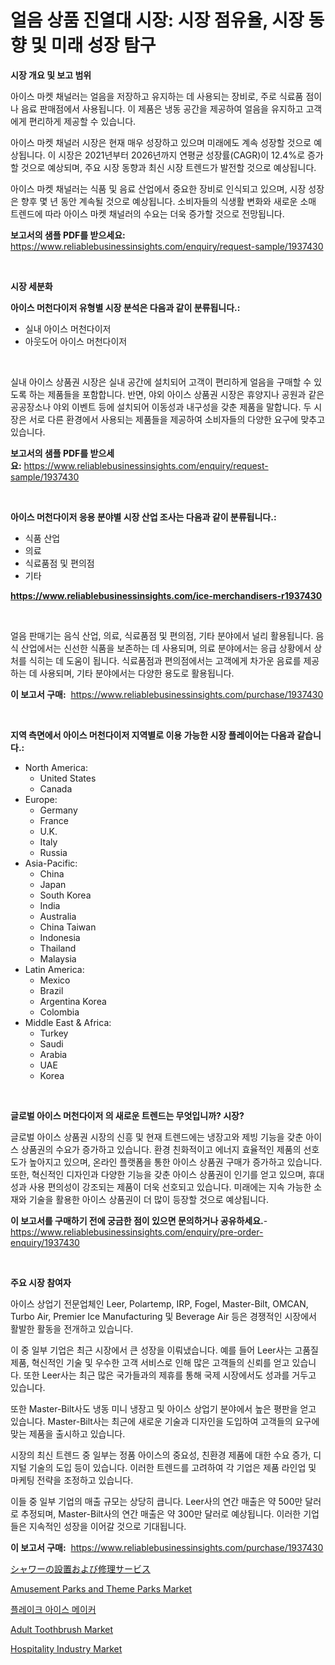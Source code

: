 <p><h1>얼음 상품 진열대 시장: 시장 점유율, 시장 동향 및 미래 성장 탐구</h1></p><p><strong>시장 개요 및 보고 범위</strong></p>
<p><p>아이스 마켓 채널러는 얼음을 저장하고 유지하는 데 사용되는 장비로, 주로 식료품 점이나 음료 판매점에서 사용됩니다. 이 제품은 냉동 공간을 제공하여 얼음을 유지하고 고객에게 편리하게 제공할 수 있습니다. </p><p>아이스 마켓 채널러 시장은 현재 매우 성장하고 있으며 미래에도 계속 성장할 것으로 예상됩니다. 이 시장은 2021년부터 2026년까지 연평균 성장률(CAGR)이 12.4%로 증가할 것으로 예상되며, 주요 시장 동향과 최신 시장 트렌드가 발전할 것으로 예상됩니다. </p><p>아이스 마켓 채널러는 식품 및 음료 산업에서 중요한 장비로 인식되고 있으며, 시장 성장은 향후 몇 년 동안 계속될 것으로 예상됩니다. 소비자들의 식생활 변화와 새로운 소매 트렌드에 따라 아이스 마켓 채널러의 수요는 더욱 증가할 것으로 전망됩니다.</p></p>
<p><strong>보고서의 샘플 PDF를 받으세요:</strong> <a href="https://www.reliablebusinessinsights.com/enquiry/request-sample/1937430">https://www.reliablebusinessinsights.com/enquiry/request-sample/1937430</a></p>
<p>&nbsp;</p>
<p><strong>시장 세분화</strong></p>
<p><strong>아이스 머천다이저 유형별 시장 분석은 다음과 같이 분류됩니다.:</strong></p>
<p><ul><li>실내 아이스 머천다이저</li><li>아웃도어 아이스 머천다이저</li></ul></p>
<p>&nbsp;</p>
<p><p>실내 아이스 상품권 시장은 실내 공간에 설치되어 고객이 편리하게 얼음을 구매할 수 있도록 하는 제품들을 포함합니다. 반면, 야외 아이스 상품권 시장은 휴양지나 공원과 같은 공공장소나 야외 이벤트 등에 설치되어 이동성과 내구성을 갖춘 제품을 말합니다. 두 시장은 서로 다른 환경에서 사용되는 제품들을 제공하여 소비자들의 다양한 요구에 맞추고 있습니다.</p></p>
<p><strong>보고서의 샘플 PDF를 받으세요:</strong>&nbsp;<a href="https://www.reliablebusinessinsights.com/enquiry/request-sample/1937430">https://www.reliablebusinessinsights.com/enquiry/request-sample/1937430</a></p>
<p>&nbsp;</p>
<p><strong> 아이스 머천다이저 응용 분야별 시장 산업 조사는 다음과 같이 분류됩니다.:</strong></p>
<p><ul><li>식품 산업</li><li>의료</li><li>식료품점 및 편의점</li><li>기타</li></ul></p>
<p><strong><a href="https://www.reliablebusinessinsights.com/ice-merchandisers-r1937430">https://www.reliablebusinessinsights.com/ice-merchandisers-r1937430</a></strong></p>
<p>&nbsp;</p>
<p><p>얼음 판매기는 음식 산업, 의료, 식료품점 및 편의점, 기타 분야에서 널리 활용됩니다. 음식 산업에서는 신선한 식품을 보존하는 데 사용되며, 의료 분야에서는 응급 상황에서 상처를 식히는 데 도움이 됩니다. 식료품점과 편의점에서는 고객에게 차가운 음료를 제공하는 데 사용되며, 기타 분야에서는 다양한 용도로 활용됩니다.</p></p>
<p><strong>이 보고서 구매:</strong>&nbsp; <a href="https://www.reliablebusinessinsights.com/purchase/1937430">https://www.reliablebusinessinsights.com/purchase/1937430</a></p>
<p>&nbsp;</p>
<p><strong>지역 측면에서 아이스 머천다이저 지역별로 이용 가능한 시장 플레이어는 다음과 같습니다.:</strong></p>
<p><ul>
    <li>
        North America:
        <ul>
            <li>United States</li>
            <li>Canada</li>
        </ul>
    </li>
    <li>
        Europe:
        <ul>
            <li>Germany</li>
            <li>France</li>
            <li>U.K.</li>
            <li>Italy</li>
            <li>Russia</li>
        </ul>
    </li>
    <li>
        Asia-Pacific:
        <ul>
            <li>China</li>
            <li>Japan</li>
            <li>South Korea</li>
            <li>India</li>
            <li>Australia</li>
            <li>China Taiwan</li>
            <li>Indonesia</li>
            <li>Thailand</li>
            <li>Malaysia</li>
        </ul>
    </li>
    <li>
        Latin America:
        <ul>
            <li>Mexico</li>
            <li>Brazil</li>
            <li>Argentina Korea</li>
            <li>Colombia</li>
        </ul>
    </li>
    <li>
        Middle East & Africa:
        <ul>
            <li>Turkey</li>
            <li>Saudi</li>
            <li>Arabia</li>
            <li>UAE</li>
            <li>Korea</li>
        </ul>
    </li>
    </ul></p>
<p>&nbsp;</p>
<p><strong>글로벌 아이스 머천다이저 의 새로운 트렌드는 무엇입니까? 시장?</strong></p>
<p><p>글로벌 아이스 상품권 시장의 신흥 및 현재 트렌드에는 냉장고와 제빙 기능을 갖춘 아이스 상품권의 수요가 증가하고 있습니다. 환경 친화적이고 에너지 효율적인 제품의 선호도가 높아지고 있으며, 온라인 플랫폼을 통한 아이스 상품권 구매가 증가하고 있습니다. 또한, 혁신적인 디자인과 다양한 기능을 갖춘 아이스 상품권이 인기를 얻고 있으며, 휴대성과 사용 편의성이 강조되는 제품이 더욱 선호되고 있습니다. 미래에는 지속 가능한 소재와 기술을 활용한 아이스 상품권이 더 많이 등장할 것으로 예상됩니다.</p></p>
<p><strong>이 보고서를 구매하기 전에 궁금한 점이 있으면 문의하거나 공유하세요.</strong>- <a href="https://www.reliablebusinessinsights.com/enquiry/pre-order-enquiry/1937430">https://www.reliablebusinessinsights.com/enquiry/pre-order-enquiry/1937430</a></p>
<p>&nbsp;</p>
<p><strong>주요 시장 참여자</strong></p>
<p><p>아이스 상업기 전문업체인 Leer, Polartemp, IRP, Fogel, Master-Bilt, OMCAN, Turbo Air, Premier Ice Manufacturing 및 Beverage Air 등은 경쟁적인 시장에서 활발한 활동을 전개하고 있습니다. </p><p>이 중 일부 기업은 최근 시장에서 큰 성장을 이뤄냈습니다. 예를 들어 Leer사는 고품질 제품, 혁신적인 기술 및 우수한 고객 서비스로 인해 많은 고객들의 신뢰를 얻고 있습니다. 또한 Leer사는 최근 많은 국가들과의 제휴를 통해 국제 시장에서도 성과를 거두고 있습니다.</p><p>또한 Master-Bilt사도 냉동 미니 냉장고 및 아이스 상업기 분야에서 높은 평판을 얻고 있습니다. Master-Bilt사는 최근에 새로운 기술과 디자인을 도입하여 고객들의 요구에 맞는 제품을 출시하고 있습니다.</p><p>시장의 최신 트렌드 중 일부는 정품 아이스의 중요성, 친환경 제품에 대한 수요 증가, 디지털 기술의 도입 등이 있습니다. 이러한 트렌드를 고려하여 각 기업은 제품 라인업 및 마케팅 전략을 조정하고 있습니다.</p><p>이들 중 일부 기업의 매출 규모는 상당히 큽니다. Leer사의 연간 매출은 약 500만 달러로 추정되며, Master-Bilt사의 연간 매출은 약 300만 달러로 예상됩니다. 이러한 기업들은 지속적인 성장을 이어갈 것으로 기대됩니다.</p></p>
<p><strong>이 보고서 구매:</strong>&nbsp;&nbsp;<a href="https://www.reliablebusinessinsights.com/purchase/1937430">https://www.reliablebusinessinsights.com/purchase/1937430</a></p>
<p><p><a href="https://github.com/RandallRunte2023/Market-Research-Report-List-1/blob/main/288387180204.md">シャワーの設置および修理サービス</a></p><p><a href="https://github.com/luckyshygirl/Market-Research-Report-List-4/blob/main/amusement-parks-and-theme-parks-market.md">Amusement Parks and Theme Parks Market</a></p><p><a href="https://github.com/rcabello548/Market-Research-Report-List-1/blob/main/927721874839.md">플레이크 아이스 메이커</a></p><p><a href="https://issuu.com/reportprime-2/docs/adult-toothbrush-market-size-2030.pptx">Adult Toothbrush Market</a></p><p><a href="https://github.com/markusgodoy/Market-Research-Report-List-3/blob/main/hospitality-industry-market.md">Hospitality Industry Market</a></p></p>